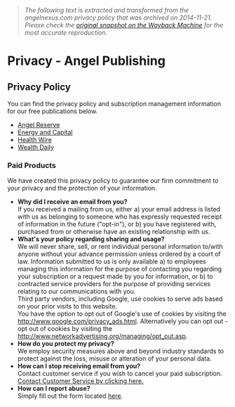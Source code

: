 > *The following text is extracted and transformed from the angelnexus.com privacy policy that was archived on 2014-11-21. Please check the [original snapshot on the Wayback Machine](https://web.archive.org/web/20141121093256id_/http%3A//www.angelpub.com/privacy) for the most accurate reproduction.*

# Privacy - Angel Publishing

## Privacy Policy

You can find the privacy policy and subscription management information for our free publications below. 

  * [Angel Reserve](http://www.angelpub.com/subscription/manage)
  * [Energy and Capital](http://www.energyandcapital.com/subscription/manage)
  * [Health Wire](http://www.myhealthwire.com/subscription/manage)
  * [Wealth Daily](http://www.wealthdaily.com/subscription/manage)



### Paid Products

We have created this privacy policy to guarantee our firm commitment to your privacy and the protection of your information.

  * **Why did I receive an email from you?**   
If you received a mailing from us, either a) your email address is listed with us as belonging to someone who has expressly requested receipt of information in the future ("opt-in"), or b) you have registered with, purchased from or otherwise have an existing relationship with us. 
  * **What's your policy regarding sharing and usage?**   
We will never share, sell, or rent individual personal information to/with anyone without your advance permission unless ordered by a court of law. Information submitted to us is only available a) to employees managing this information for the purpose of contacting you regarding your subscription or a request made by you for information, or b) to contracted service providers for the purpose of providing services relating to our communications with you.  
Third party vendors, including Google, use cookies to serve ads based on your prior visits to this website.  
You have the option to opt out of Google's use of cookies by visiting the <http://www.google.com/privacy_ads.html>. Alternatively you can opt out - opt out of cookies by visiting the <http://www.networkadvertising.org/managing/opt_out.asp>. 
  * **How do you protect my privacy?**   
We employ security measures above and beyond industry standards to protect against the loss, misuse or alteration of your personal data. 
  * **How can I stop receiving email from you?**   
Contact customer service if you wish to cancel your paid subscription. [Contact Customer Service by clicking here.](http://www.angelpub.com/contact)
  * **How can I report abuse?**   
Simply fill out the form located [here](https://web.archive.org/abuse). 


